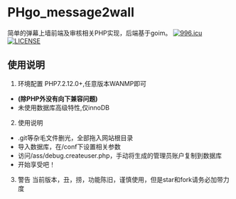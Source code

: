 # PHgo_message2wall
简单的弹幕上墙前端及审核相关PHP实现，后端基于goim。
[![996.icu](https://img.shields.io/badge/link-996.icu-red.svg)](https://996.icu)
[![LICENSE](https://img.shields.io/badge/license-Anti%20996-blue.svg)](https://github.com/996icu/996.ICU/blob/master/LICENSE)

使用说明
--

 1. 环境配置
 PHP7.2.12.0+,任意版本WANMP即可
 - **(除PHP外没有向下兼容问题)**
 - 未使用数据库高级特性,仅innoDB
 2. 使用说明
 - .git等杂毛文件删光，全部拖入网站根目录
 - 导入数据库，在/conf下设置相关参数
 - 访问/ass/debug.createuser.php，手动将生成的管理员账户复制到数据库
 - 开始享受吧！
 3. 警告
 当前版本，丑，捞，功能陈旧，谨慎使用，但是star和fork请务必加带力度
